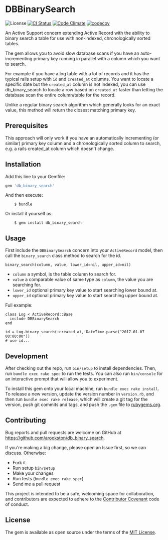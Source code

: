 # DBBinarySearch

![License](https://img.shields.io/badge/license-MIT-blue.svg?style=flat)
[![CI Status](http://img.shields.io/travis/acrookston/db_binary_search.svg?style=flat)](https://travis-ci.org/acrookston/db_binary_search)
[![Code Climate](https://codeclimate.com/github/acrookston/db_binary_search/badges/gpa.svg)](https://codeclimate.com/github/acrookston/db_binary_search)
[![codecov](https://codecov.io/gh/acrookston/db_binary_search/branch/master/graph/badge.svg)](https://codecov.io/gh/acrookston/db_binary_search)


An Active Support concern extending Active Record with the ability to binary
search a table for use with non-indexed, chronologically sorted tables.

The gem allows you to avoid slow database scans if you have an
auto-incrementing primary key running in parallel with a column which
you want to search.

For example if you have a log table with a lot of records and it has the
typical rails setup with `id` and `created_at` columns. You want to locate
a specific date but the `created_at` column is not indexed, you can use
db_binary_search to locate a row based on `created_at` faster than letting
the database scan the entire column/table for the record.

Unlike a regular binary search algorithm which generally looks for an
exact value, this method will return the closest matching primary key.

## Prerequisites

This approach will only work if you have an automatically incrementing
(or similar) primary key column and a chronologically sorted column to search,
e.g. a rails created_at column which doesn't change.

## Installation

Add this line to your Gemfile:

```ruby
gem 'db_binary_search'
```

And then execute:

```
    $ bundle
```

Or install it yourself as:

```
    $ gem install db_binary_search
```

## Usage

First include the `DBBinarySearch` concern into your `ActiveRecord`
model, then call the `binary_search` class method to search for the id.

```
binary_search(column, value, lower_id=nil, upper_id=nil)
```

- `column` a symbol, is the table column to search for.
- `value` a comparable value of same type as `column`, the value you are searching for.
- `lower_id` optional primary key value to start searching lower bound at.
- `upper_id` optional primary key value to start searching upper bound at.

Full example:

```
class Log < ActiveRecord::Base
  include DBBinarySearch
end

id = Log.binary_search(:created_at, DateTime.parse("2017-01-07 00:00:00"))
# use id...
```

## Development

After checking out the repo, run `bin/setup` to install dependencies. Then, run `bundle exec rake spec` to run the tests. You can also run `bin/console` for an interactive prompt that will allow you to experiment.

To install this gem onto your local machine, run `bundle exec rake install`. To release a new version, update the version number in `version.rb`, and then run `bundle exec rake release`, which will create a git tag for the version, push git commits and tags, and push the `.gem` file to [rubygems.org](https://rubygems.org).

## Contributing

Bug reports and pull requests are welcome on GitHub at https://github.com/arookston/db_binary_search.

If you're making a big change, please open an Issue first, so we can discuss. Otherwise:

- Fork it
- Run setup `bin/setup`
- Make your changes
- Run tests (`bundle exec rake spec`)
- Send me a pull request

This project is intended to be a safe, welcoming space for collaboration, and contributors are expected to adhere to the [Contributor Covenant](http://contributor-covenant.org) code of conduct.

## License

The gem is available as open source under the terms of the [MIT License](http://opensource.org/licenses/MIT).

